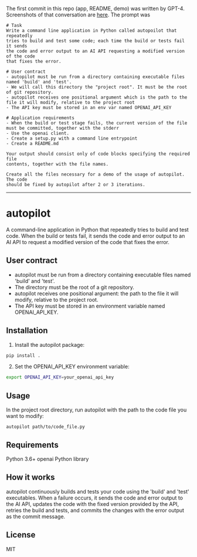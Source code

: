 The first commit in this repo (app, README, demo) was written by GPT-4. Screenshots of that conversation are [here](./gpt4-conversation.md). The prompt was

```
# Task
Write a command line application in Python called autopoilot that repeatedly
tries to build and test some code; each time the build or tests fail it sends
the code and error output to an AI API requesting a modified version of the code
that fixes the error.

# User contract
- autopilot must be run from a directory containing executable files named 'build' and 'test'.
- We will call this directory the "project root". It must be the root of git repository.
- autopilot receives one positional argument which is the path to the file it will modify, relative to the project root
- The API key must be stored in an env var named OPENAI_API_KEY

# Application requirements
- When the build or test stage fails, the current version of the file must be committed, together with the stderr
- Use the openai client.
- Create a setup.py with a command line entrypoint
- Create a README.md

Your output should consist only of code blocks specifying the required file
contents, together with the file names.

Create all the files necessary for a demo of the usage of autopilot. The code
should be fixed by autopilot after 2 or 3 iterations.
```

---

# autopilot

A command-line application in Python that repeatedly tries to build and test code. When the build or tests fail, it sends the code and error output to an AI API to request a modified version of the code that fixes the error.

## User contract

- autopilot must be run from a directory containing executable files named 'build' and 'test'.
- The directory must be the root of a git repository.
- autopilot receives one positional argument: the path to the file it will modify, relative to the project root.
- The API key must be stored in an environment variable named OPENAI_API_KEY.

## Installation

1. Install the autopilot package:

```bash
pip install .
```

2. Set the OPENAI_API_KEY environment variable:

```bash
export OPENAI_API_KEY=your_openai_api_key
```

## Usage

In the project root directory, run autopilot with the path to the code file you want to modify:

```
autopilot path/to/code_file.py
```

## Requirements

Python 3.6+
openai Python library

## How it works

autopilot continuously builds and tests your code using the 'build' and 'test' executables. When a failure occurs, it sends the code and error output to the AI API, updates the code with the fixed version provided by the API, retries the build and tests, and commits the changes with the error output as the commit message.

## License

MIT
